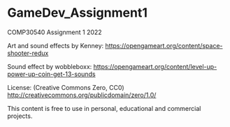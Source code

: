 # GameDev_Assignment1
COMP30540 Assignment 1 2022

Art and sound effects by Kenney:
https://opengameart.org/content/space-shooter-redux

Sound effect by wobbleboxx:
https://opengameart.org/content/level-up-power-up-coin-get-13-sounds

License: (Creative Commons Zero, CC0)
http://creativecommons.org/publicdomain/zero/1.0/

This content is free to use in personal, educational and commercial projects.
